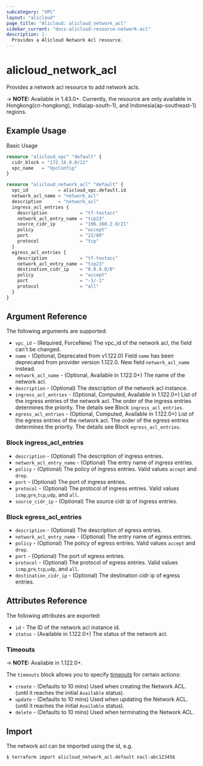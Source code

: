 ```yaml
---
subcategory: "VPC"
layout: "alicloud"
page_title: "Alicloud: alicloud_network_acl"
sidebar_current: "docs-alicloud-resource-network-acl"
description: |-
  Provides a Alicloud Network Acl resource.
---
```


# alicloud\_network_acl

Provides a network acl resource to add network acls.

-> **NOTE:** Available in 1.43.0+. Currently, the resource are only available in Hongkong(cn-hongkong), India(ap-south-1), and Indonesia(ap-southeast-1) regions.

## Example Usage

Basic Usage

```terraform
resource "alicloud_vpc" "default" {
  cidr_block = "172.16.0.0/12"
  vpc_name   = "VpcConfig"
}

resource "alicloud_network_acl" "default" {
  vpc_id           = alicloud_vpc.default.id
  network_acl_name = "network_acl"
  description      = "network_acl"
  ingress_acl_entries {
    description            = "tf-testacc"
    network_acl_entry_name = "tcp23"
    source_cidr_ip         = "196.168.2.0/21"
    policy                 = "accept"
    port                   = "22/80"
    protocol               = "tcp"
  }
  egress_acl_entries {
    description            = "tf-testacc"
    network_acl_entry_name = "tcp23"
    destination_cidr_ip    = "0.0.0.0/0"
    policy                 = "accept"
    port                   = "-1/-1"
    protocol               = "all"
  }
}
```

## Argument Reference

The following arguments are supported:

* `vpc_id` - (Required, ForceNew) The vpc_id of the network acl, the field can't be changed.
* `name` - (Optional, Deprecated from v1.122.0) Field `name` has been deprecated from provider version 1.122.0. New field `network_acl_name` instead.
* `network_acl_name` - (Optional, Available in 1.122.0+) The name of the network acl.
* `description` - (Optional) The description of the network acl instance.
* `ingress_acl_entries` - (Optional, Computed, Available in 1.122.0+) List of the ingress entries of the network acl. The order of the ingress entries determines the priority. The details see Block `ingress_acl_entries`.
* `egress_acl_entries` - (Optional, Computed, Available in 1.122.0+) List of the egress entries of the network acl. The order of the egress entries determines the priority. The details see Block `egress_acl_entries`.

### Block ingress_acl_entries

* `description` - (Optional) The description of ingress entries.
* `network_acl_entry_name` - (Optional) The entry name of ingress entries. 
* `policy` - (Optional) The policy of ingress entries. Valid values `accept` and `drop`.
* `port` - (Optional) The port of ingress entries.
* `protocol` - (Optional) The protocol of ingress entries. Valid values `icmp`,`gre`,`tcp`,`udp`, and `all`.
* `source_cidr_ip` - (Optional) The source cidr ip of ingress entries.

### Block egress_acl_entries

* `description` - (Optional) The description of egress entries.
* `network_acl_entry_name` - (Optional) The entry name of egress entries. 
* `policy` - (Optional) The policy of egress entries. Valid values `accept` and `drop`.
* `port` - (Optional) The port of egress entries.
* `protocol` - (Optional) The protocol of egress entries. Valid values `icmp`,`gre`,`tcp`,`udp`, and `all`.
* `destination_cidr_ip` - (Optional) The destination cidr ip of egress entries.

## Attributes Reference

The following attributes are exported:

* `id` - The ID of the network acl instance id.
* `status` - (Available in 1.122.0+) The status of the network acl.

### Timeouts

-> **NOTE:** Available in 1.122.0+.

The `timeouts` block allows you to specify [timeouts](https://www.terraform.io/docs/configuration-0-11/resources.html#timeouts) for certain actions:

* `create` - (Defaults to 10 mins) Used when creating the Network ACL. (until it reaches the initial `Available` status). 
* `update` - (Defaults to 10 mins) Used when updating the Network ACL. (until it reaches the initial `Available` status). 
* `delete` - (Defaults to 10 mins) Used when terminating the Network ACL.

## Import

The network acl can be imported using the id, e.g.

```
$ terraform import alicloud_network_acl.default nacl-abc123456
```


